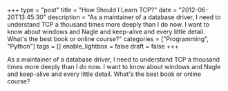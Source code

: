+++
type = "post"
title = "How Should I Learn TCP?"
date = "2012-06-20T13:45:30"
description = "As a maintainer of a database driver, I need to understand TCP a thousand times more deeply than I do now. I want to know about windows and Nagle and keep-alive and every little detail. What's the best book or online course?"
categories = ["Programming", "Python"]
tags = []
enable_lightbox = false
draft = false
+++

<p>As a maintainer of a database driver, I need to understand TCP a thousand times more deeply than I do now. I want to know about windows and Nagle and keep-alive and every little detail. What's the best book or online course?</p>
    